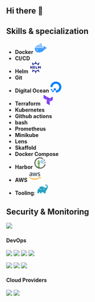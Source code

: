 ## Hi there 👋

## Skills & specialization

- **Docker** [![Docker](https://raw.githubusercontent.com/vladyslavvolkov/vladyslavvolkov/master/icons/docker.svg)](https://github.com/docker)
- **CI/CD**
- **Helm** [![Helm](https://raw.githubusercontent.com/vladyslavvolkov/vladyslavvolkov/master/icons/helm.svg)](https://github.com/helm)
- **Git**
- **Digital Ocean** [![DigitalOcean](https://raw.githubusercontent.com/vladyslavvolkov/vladyslavvolkov/master/icons/digitalocean.svg)](https://github.com/digitalocean)
- **Terraform** [![Terraform](https://raw.githubusercontent.com/vladyslavvolkov/vladyslavvolkov/master/icons/terraform.svg)](https://github.com/hashicorp/terraform)
- **Kubernetes**
- **Github actions**
- **bash**
- **Prometheus**
- **Minikube**
- **Lens**
- **Skaffold**
- **Docker Compose**
- **Harbor** [![Harbor](https://raw.githubusercontent.com/vladyslavvolkov/vladyslavvolkov/master/icons/harbor.svg)](https://github.com/harbor)
- **AWS** [![AWS](https://raw.githubusercontent.com/vladyslavvolkov/vladyslavvolkov/master/icons/aws.svg)](https://github.com/aws)
- **Tooling**: [![Gradle](https://raw.githubusercontent.com/vladyslavvolkov/vladyslavvolkov/master/icons/gradle.svg)](https://github.com/gradle)


## Security & Monitoring
![](https://img.shields.io/badge/Vault-Secrets_Storage-informational?style=flat-square&logo=vault&logoColor=white&color=2bbc8a)

#### DevOps
![](https://img.shields.io/badge/Github-Repository-informational?style=flat-square&logo=github&logoColor=white&color=2bbc8a)
![](https://img.shields.io/badge/Github_Actions-CI|CD-informational?style=flat-square&logo=githubactions&logoColor=white&color=2bbc8a)
![](https://img.shields.io/badge/Gitlab-Repository-informational?style=flat-square&logoColor=white&color=2bbc8a)
![](https://img.shields.io/badge/Gitlab_CI-CI|CD-informational?style=flat-square&logoColor=white&color=2bbc8a)

![](https://img.shields.io/badge/Terraform-IaaC-informational?style=flat-square&logo=terraform&logoColor=white&color=2bbc8a)
![](https://img.shields.io/badge/Docker-Containerisation-informational?style=flat-square&logo=docker&logoColor=white&color=2bbc8a)
![](https://img.shields.io/badge/Kubernetes-Orchestration-informational?style=flat-square&logo=kubernetes&logoColor=white&color=2bbc8a)

#### Cloud Providers
![](https://img.shields.io/badge/Digital_Ocean-Cloud-informational?style=flat-square&logo=digitalocean&logoColor=white&color=2bbc8a)
![](https://img.shields.io/badge/AWS-Cloud-informational?style=flat-square&logo=amazonaws&logoColor=white&color=2bbc8a)
